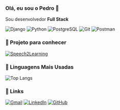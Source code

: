 ### Olá, eu sou o Pedro 👋
Sou desenvolvedor **Full Stack**

![Django](https://img.shields.io/badge/django-%23092E20.svg?style=for-the-badge&logo=django&logoColor=white) ![Python](https://img.shields.io/badge/python-3670A0?style=for-the-badge&logo=python&logoColor=ffdd54) ![PostgreSQL](https://img.shields.io/badge/PostgreSQL-000?style=for-the-badge&logo=postgresql) ![Git](https://img.shields.io/badge/GIT-E44C30?style=for-the-badge&logo=git&logoColor=white) ![Postman](https://img.shields.io/badge/Postman-FF6C37.svg?style=for-the-badge&logo=Postman&logoColor=white)

### 📌 Projeto para conhecer

[![Speech2Learning](https://github-readme-stats.vercel.app/api/pin/?username=Z3R00P&repo=CarSales&bg_color=000&text_color=FFF&title_color=FFF&icon_color=FFF)](https://github.com/Z3R00P/CarSales)

### 🚀 Linguagens Mais Usadas

![Top Langs](https://github-readme-stats.vercel.app/api/top-langs/?username=Z3R00P&layout=compact&bg_color=000&text_color=FFF&title_color=FFF)
 
### 🔗 Links

[![Gmail](https://img.shields.io/badge/Gmail-333333?style=for-the-badge&logo=gmail&logoColor=red)](pedrotrienta@gmail.com) [![LinkedIn](https://img.shields.io/badge/LinkedIn-0077B5?style=for-the-badge&logo=linkedin&logoColor=white)](https://www.linkedin.com/in/pedro-lucas-fernandes-de-oliveira-938975239/) [![GitHub](https://img.shields.io/badge/GitHub-100000?style=for-the-badge&logo=github&logoColor=white)](https://github.com/Z3R00P)
